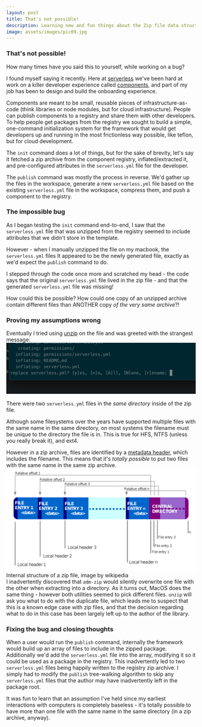 ```yaml
---
layout: post
title: That's not possible!
description: Learning new and fun things about the Zip file data structure. Reading time - 2 minutes
image: assets/images/pic09.jpg
---
```


### That's not possible!

How many times have you said this to yourself, while working on a bug?

I found myself saying it recently. Here at [serverless](https://serverless.com) we've been hard at work on a killer developer experience called [components](https://www.serverless.com/components/), and part of my job has been to design and build the onboarding experience.

Components are meant to be small, reusable pieces of infrastructure-as-code (think libraries or node modules, but for cloud infrastructure). People can publish components to a registry and share them with other developers. To help people get packages from the registry we sought to build a simple, one-command initialization system for the framework that would get developers up and running in the most frictionless way possible, like teflon, but for cloud development.

The `init` command does a lot of things, but for the sake of brevity, let's say it fetched a zip archive from the component registry, inflated/extracted it, and pre-configured attributes in the `serverless.yml` file for the developer.

The `publish` command was mostly the process in reverse. We'd gather up the files in the workspace, generate a new `serverless.yml` file based on the existing `serverless.yml` file in the workspace, compress them, and push a component to the registry.

### The impossible bug

As I began testing the `init` command end-to-end, I saw that the `serverless.yml` file that was unzipped from the registry seemed to include attributes that we didn't store in the template.

However - when I manually unzipped the file on my macbook, the `serverless.yml` files It appeared to be the newly generated file, exactly as we'd expect the `publish` command to do.

I stepped through the code once more and scratched my head - the code says that the original `serverless.yml` file lived in the zip file - and that the generated `serverless.yml` file was missing!

How could this be possible? How could one copy of an unzipped archive contain different files than ANOTHER copy _of the very same archive_?!

### Proving my assumptions wrong

Eventually I tried using [unzip](https://linux.die.net/man/1/unzip) on the file and was greeted with the strangest message:
<span class="image fit"><a href ="/assets/images/unzip-duplicate.png" target="_blank"><img src="/assets/images/unzip-duplicate.png" alt ="Two files with the same name in the same directory of the same zip file."></a></span>

There were two `serverless.yml` files in the _same directory_ inside of the zip file.

Although some filesystems over the years have supported multiple files with the same name in the same directory, on most systems the filename must be unique to the directory the file is in. This is true for HFS, NTFS (unless you really break it), and ext4.

However in a zip archive, files are identified by a [metadata header](<https://en.wikipedia.org/wiki/Zip_(file_format)#Structure>), which includes the filename. This means that it's _totally possible_ to put two files with the same name in the same zip archive.
<span class="image right" style="float: right;"><a href ="/assets/images/zip_layout.png" target="_blank"><img src="/assets/images/zip_layout.png" alt ="Internal structure of a zip file, image by wikipedia"></a>Internal structure of a zip file, image by wikipedia</span>
<br>

I inadvertently discovered that `adm-zip` would silently overwrite one file with the other when extracting into a directory. As it turns out, MacOS does the same thing - however both utilities seemed to pick different files. `unzip` will ask you what to do with the duplicate file, which leads me to suspect that this is a known edge case with zip files, and that the decision regarding what to do in this case has been largely left up to the author of the library.

### Fixing the bug and closing thoughts

When a user would run the `publish` command, internally the framework would build up an array of files to include in the zipped package. Additionally we'd add the `serverless.yml` file into the array, modifying it so it could be used as a package in the registry. This inadvertently led to two `serverless.yml` files being happily written to the registry zip archive. I simply had to modify the `publish` tree-walking algorithm to skip any `serverless.yml` files that the author may have inadvertently left in the package root.

It was fun to learn that an assumption I've held since my earliest interactions with computers is completely baseless - it's totally possible to have more than one file with the same name in the same directory (in a zip archive, anyway).
